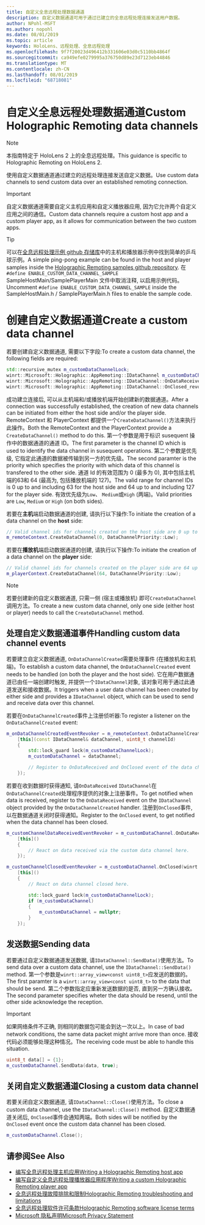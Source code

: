 ```yaml
---
title: 自定义全息远程处理数据通道
description: 自定义数据通道可用于通过已建立的全息远程处理连接发送用户数据。
author: NPohl-MSFT
ms.author: nopohl
ms.date: 08/01/2019
ms.topic: article
keywords: HoloLens、远程处理、全息远程处理
ms.openlocfilehash: 9f7f20023d496412b331606e03d0c5110bb4864f
ms.sourcegitcommit: ca949efe0279995a376750d89e23d7123eb44846
ms.translationtype: MT
ms.contentlocale: zh-CN
ms.lasthandoff: 08/01/2019
ms.locfileid: "68718081"
---
```

# <a name="custom-holographic-remoting-data-channels"></a><span data-ttu-id="ba7f8-104">自定义全息远程处理数据通道</span><span class="sxs-lookup"><span data-stu-id="ba7f8-104">Custom Holographic Remoting data channels</span></span>

>[!NOTE]
><span data-ttu-id="ba7f8-105">本指南特定于 HoloLens 2 上的全息远程处理。</span><span class="sxs-lookup"><span data-stu-id="ba7f8-105">This guidance is specific to Holographic Remoting on HoloLens 2.</span></span>

<span data-ttu-id="ba7f8-106">使用自定义数据通道通过建立的远程处理连接发送自定义数据。</span><span class="sxs-lookup"><span data-stu-id="ba7f8-106">Use custom data channels to send custom data over an established remoting connection.</span></span>

>[!IMPORTANT]
><span data-ttu-id="ba7f8-107">自定义数据通道需要自定义主机应用和自定义播放器应用, 因为它允许两个自定义应用之间的通信。</span><span class="sxs-lookup"><span data-stu-id="ba7f8-107">Custom data channels require a custom host app and a custom player app, as it allows for communication between the two custom apps.</span></span>

>[!TIP]
><span data-ttu-id="ba7f8-108">可以在[全息远程处理示例 github 存储库](https://github.com/microsoft/MixedReality-HolographicRemoting-Samples)中的主机和播放器示例中找到简单的乒乓球示例。</span><span class="sxs-lookup"><span data-stu-id="ba7f8-108">A simple ping-pong example can be found in the host and player samples inside the [Holographic Remoting samples github repository](https://github.com/microsoft/MixedReality-HolographicRemoting-Samples).</span></span> <span data-ttu-id="ba7f8-109">在```#define ENABLE_CUSTOM_DATA_CHANNEL_SAMPLE``` SampleHostMain/SamplePlayerMain 文件中取消注释, 以启用示例代码。</span><span class="sxs-lookup"><span data-stu-id="ba7f8-109">Uncomment ```#define ENABLE_CUSTOM_DATA_CHANNEL_SAMPLE``` inside the SampleHostMain.h / SamplePlayerMain.h files to enable the sample code.</span></span>


# <a name="create-a-custom-data-channel"></a><span data-ttu-id="ba7f8-110">创建自定义数据通道</span><span class="sxs-lookup"><span data-stu-id="ba7f8-110">Create a custom data channel</span></span>


<span data-ttu-id="ba7f8-111">若要创建自定义数据通道, 需要以下字段:</span><span class="sxs-lookup"><span data-stu-id="ba7f8-111">To create a custom data channel, the following fields are required:</span></span>
```cpp
std::recursive_mutex m_customDataChannelLock;
winrt::Microsoft::Holographic::AppRemoting::IDataChannel m_customDataChannel = nullptr;
winrt::Microsoft::Holographic::AppRemoting::IDataChannel::OnDataReceived_revoker m_customChannelDataReceivedEventRevoker;
winrt::Microsoft::Holographic::AppRemoting::IDataChannel::OnClosed_revoker m_customChannelClosedEventRevoker;
```

<span data-ttu-id="ba7f8-112">成功建立连接后, 可以从主机端和/或播放机端开始创建新的数据通道。</span><span class="sxs-lookup"><span data-stu-id="ba7f8-112">After a connection was successfully established, the creation of new data channels can be initiated from either the host side and/or the player side.</span></span> <span data-ttu-id="ba7f8-113">RemoteContext 和 PlayerContext 都提供一个```CreateDataChannel()```方法来执行此操作。</span><span class="sxs-lookup"><span data-stu-id="ba7f8-113">Both the RemoteContext and the PlayerContext provide a ```CreateDataChannel()``` method to do this.</span></span> <span data-ttu-id="ba7f8-114">第一个参数是用于标识 susequent 操作中的数据通道的通道 ID。</span><span class="sxs-lookup"><span data-stu-id="ba7f8-114">The first parameter is the channel ID which is used to identify the data channel in susequent operations.</span></span> <span data-ttu-id="ba7f8-115">第二个参数是优先级, 它指定此通道的数据被传输到另一方的优先级。</span><span class="sxs-lookup"><span data-stu-id="ba7f8-115">The second paramter is the priority which specifies the priority with which data of this channel is transfered to the other side.</span></span> <span data-ttu-id="ba7f8-116">通道 Id 的有效范围为 0 (最多为 0), 其中包括主机端的63和 64 (最高为, 包括播放机端的 127)。</span><span class="sxs-lookup"><span data-stu-id="ba7f8-116">The valid range for channel IDs is 0 up to and including 63 for the host side and 64 up to and including 127 for the player side.</span></span> <span data-ttu-id="ba7f8-117">有效优先级为```Low```、 ```Medium```或```High``` (两端)。</span><span class="sxs-lookup"><span data-stu-id="ba7f8-117">Valid priorities are ```Low```, ```Medium``` or ```High``` (on both sides).</span></span>

<span data-ttu-id="ba7f8-118">若要在**主机**端启动数据通道的创建, 请执行以下操作:</span><span class="sxs-lookup"><span data-stu-id="ba7f8-118">To initiate the creation of a data channel on the **host** side:</span></span>
```cpp
// Valid channel ids for channels created on the host side are 0 up to and including 63
m_remoteContext.CreateDataChannel(0, DataChannelPriority::Low);
```

<span data-ttu-id="ba7f8-119">若要在**播放机**端启动数据通道的创建, 请执行以下操作:</span><span class="sxs-lookup"><span data-stu-id="ba7f8-119">To initiate the creation of a data channel on the **player** side:</span></span>
```cpp
// Valid channel ids for channels created on the player side are 64 up to and including 127
m_playerContext.CreateDataChannel(64, DataChannelPriority::Low);
```

>[!NOTE]
><span data-ttu-id="ba7f8-120">若要创建新的自定义数据通道, 只需一侧 (宿主或播放机) 即可```CreateDataChannel```调用方法。</span><span class="sxs-lookup"><span data-stu-id="ba7f8-120">To create a new custom data channel, only one side (either host or player) needs to call the ```CreateDataChannel``` method.</span></span>

## <a name="handling-custom-data-channel-events"></a><span data-ttu-id="ba7f8-121">处理自定义数据通道事件</span><span class="sxs-lookup"><span data-stu-id="ba7f8-121">Handling custom data channel events</span></span>

<span data-ttu-id="ba7f8-122">若要建立自定义数据通道, ```OnDataChannelCreated```需要处理事件 (在播放机和主机端)。</span><span class="sxs-lookup"><span data-stu-id="ba7f8-122">To establish a custom data channel, the ```OnDataChannelCreated``` event needs to be handled (on both the player and the host side).</span></span> <span data-ttu-id="ba7f8-123">它在用户数据通道已由任一端创建时触发, 并提供一个```IDataChannel```对象, 该对象可用于通过此通道发送和接收数据。</span><span class="sxs-lookup"><span data-stu-id="ba7f8-123">It triggers when a user data channel has been created by either side and provides a ```IDataChannel``` object, which can be used to send and receive data over this channel.</span></span>

<span data-ttu-id="ba7f8-124">若要在```OnDataChannelCreated```事件上注册侦听器:</span><span class="sxs-lookup"><span data-stu-id="ba7f8-124">To register a listener on the ```OnDataChannelCreated``` event:</span></span>
```cpp
m_onDataChannelCreatedEventRevoker = m_remoteContext.OnDataChannelCreated(winrt::auto_revoke,
    [this](const IDataChannel& dataChannel, uint8_t channelId)
    {
        std::lock_guard lock(m_customDataChannelLock);
        m_customDataChannel = dataChannel;

        // Register to OnDataReceived and OnClosed event of the data channel here, see below...
    });
```

<span data-ttu-id="ba7f8-125">若要在收到数据时获得通知, 请```OnDataReceived``` ```IDataChannel```在```OnDataChannelCreated```处理程序提供的对象上注册事件。</span><span class="sxs-lookup"><span data-stu-id="ba7f8-125">To get notified when data is received, register to the ```OnDataReceived``` event on the ```IDataChannel``` object provided by the ```OnDataChannelCreated``` handler.</span></span> <span data-ttu-id="ba7f8-126">注册到```OnClosed```事件, 以在数据通道关闭时获得通知。</span><span class="sxs-lookup"><span data-stu-id="ba7f8-126">Register to the ```OnClosed``` event, to get notified when the data channel has been closed.</span></span>

```cpp
m_customChannelDataReceivedEventRevoker = m_customDataChannel.OnDataReceived(winrt::auto_revoke, 
    [this]()
    {
        // React on data received via the custom data channel here.
    });

m_customChannelClosedEventRevoker = m_customDataChannel.OnClosed(winrt::auto_revoke,
    [this]()
    {
        // React on data channel closed here.

        std::lock_guard lock(m_customDataChannelLock);
        if (m_customDataChannel)
        {
            m_customDataChannel = nullptr;
        }
    });
```

## <a name="sending-data"></a><span data-ttu-id="ba7f8-127">发送数据</span><span class="sxs-lookup"><span data-stu-id="ba7f8-127">Sending data</span></span>

<span data-ttu-id="ba7f8-128">若要通过自定义数据通道发送数据, 请```IDataChannel::SendData()```使用方法。</span><span class="sxs-lookup"><span data-stu-id="ba7f8-128">To send data over a custom data channel, use the ```IDataChannel::SendData()``` method.</span></span> <span data-ttu-id="ba7f8-129">第一个参数是```winrt::array_view<const uint8_t>```应发送的数据的。</span><span class="sxs-lookup"><span data-stu-id="ba7f8-129">The first paramter is a ```winrt::array_view<const uint8_t>``` to the data that should be send.</span></span> <span data-ttu-id="ba7f8-130">第二个参数指定应重新发送数据的是否, 直到另一方确认接收。</span><span class="sxs-lookup"><span data-stu-id="ba7f8-130">The second parameter specifies wheter the data should be resend, until the other side acknowledge the reception.</span></span> 

>[!IMPORTANT]
><span data-ttu-id="ba7f8-131">如果网络条件不正确, 则相同的数据包可能会到达一次以上。</span><span class="sxs-lookup"><span data-stu-id="ba7f8-131">In case of bad network conditions, the same data packet might arrive more than once.</span></span> <span data-ttu-id="ba7f8-132">接收代码必须能够处理这种情况。</span><span class="sxs-lookup"><span data-stu-id="ba7f8-132">The receiving code must be able to handle this situation.</span></span>

```cpp
uint8_t data[] = {1};
m_customDataChannel.SendData(data, true);
```

## <a name="closing-a-custom-data-channel"></a><span data-ttu-id="ba7f8-133">关闭自定义数据通道</span><span class="sxs-lookup"><span data-stu-id="ba7f8-133">Closing a custom data channel</span></span>

<span data-ttu-id="ba7f8-134">若要关闭自定义数据通道, 请```IDataChannel::Close()```使用方法。</span><span class="sxs-lookup"><span data-stu-id="ba7f8-134">To close a custom data channel, use the ```IDataChannel::Close()``` method.</span></span> <span data-ttu-id="ba7f8-135">自定义数据通道关闭后, ```OnClosed```事件会通知两端。</span><span class="sxs-lookup"><span data-stu-id="ba7f8-135">Both sides will be notified by the ```OnClosed``` event once the custom data channel has been closed.</span></span>

```cpp
m_customDataChannel.Close();
```

## <a name="see-also"></a><span data-ttu-id="ba7f8-136">请参阅</span><span class="sxs-lookup"><span data-stu-id="ba7f8-136">See Also</span></span>
* [<span data-ttu-id="ba7f8-137">编写全息远程处理主机应用</span><span class="sxs-lookup"><span data-stu-id="ba7f8-137">Writing a Holographic Remoting host app</span></span>](holographic-remoting-create-host.md)
* [<span data-ttu-id="ba7f8-138">编写自定义全息远程处理播放器应用程序</span><span class="sxs-lookup"><span data-stu-id="ba7f8-138">Writing a custom Holographic Remoting player app</span></span>](holographic-remoting-create-player.md)
* [<span data-ttu-id="ba7f8-139">全息远程处理故障排除和限制</span><span class="sxs-lookup"><span data-stu-id="ba7f8-139">Holographic Remoting troubleshooting and limitations</span></span>](holographic-remoting-troubleshooting.md)
* [<span data-ttu-id="ba7f8-140">全息远程处理软件许可条款</span><span class="sxs-lookup"><span data-stu-id="ba7f8-140">Holographic Remoting software license terms</span></span>](https://docs.microsoft.com/en-us/legal/mixed-reality/microsoft-holographic-remoting-software-license-terms)
* [<span data-ttu-id="ba7f8-141">Microsoft 隐私声明</span><span class="sxs-lookup"><span data-stu-id="ba7f8-141">Microsoft Privacy Statement</span></span>](https://go.microsoft.com/fwlink/?LinkId=521839)